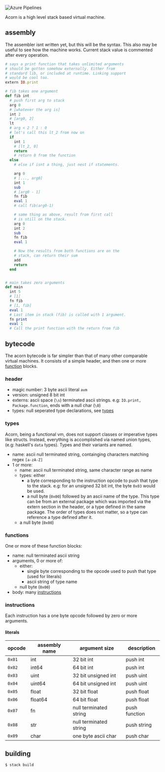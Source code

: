 ![Azure Pipelines](https://img.shields.io/azure-devops/build/swissChili/f29b8e3e-443d-447c-bef9-22c28c1d6acd/1.svg?color=597fea&label=Build&style=popout)

Acorn is a high level stack based virtual machine.

## assembly

The assembler isnt written yet, but this will be the syntax. 
This also may be useful to see how the machine works. Current
stack value is commented after every operation.

```rb
# says a print function that takes unlimited arguments
# should be gotten somehow externally. Either from
# standard lib, or included at runtime. Linking support
# would be cool too.
extern IO.print

# fib takes one argument
def fib int
  # push first arg to stack
  arg 0
  # [whatever the arg is]
  int 2
  # [arg0, 2]
  lt
  # arg < 2 ? 1 : 0
  # let's call this lt_2 from now on
  if
    int 1
    # [lt_2, 0]
    return
    # return 0 from the function
  else
    # else if isnt a thing, just nest if statements. 

    arg 0
    # [..., arg0]
    int 1
    sub
    # [arg0 - 1]
    fn fib
    eval 1
    # call fib(arg0-1)

    # same thing as above, result from first call
    # is still on the stack.
    arg 0 
    int 2
    sub 
    fn fib
    eval 1

    # Now the results from both functions are on the
    # stack, can return their sum
    add
    return
  end


# main takes zero arguments
def main
  int 5
  # [1]
  fn fib
  # [1, fib]
  eval 1
  # Last item in stack (fib) is called with 1 argument.
  fn print
  eval 1
  # Call the print function with the return from fib
```

## bytecode

The acorn bytecode is far simpler than that of many other
comparable virtual machines. It consists of a simple header,
and then one or more [function](#functions) blocks.

### header

- magic number: 3 byte ascii literal `avm`
- version: unsigned 8 bit int
- externs: ascii space (`\s`) terminated ascii strings. e.g: `IO.print, Package.function`, ends with a null char (`\0`)
- types: null seperated type declarations, see [types](#types)

### types

Acorn, being a functional vm, does not support classes or imperative types like structs. Instead, everything is accomplished via named union types, (e.g: haskell's `data` types). Types and their variants are named.

- name: ascii null terminated string, containging characters matching regex `[a-zA-Z]`
- 1 or more:
  - name: ascii null terminated string, same character range as name
  - types: either
    - a byte corresponding to the instruction opcode to push that type to the stack. e.g: for an unsigned 32 bit int, the byte `0x03` would be used.
    - a null byte (`0x00`) followed by an ascii name of the type. This type can be from an external package which was imported via the extern section in the header, or a type defined in the same package. The order of types does not matter, so a type can reference a type defined after it.
  - a null byte (`0x00`)

### functions

One or more of these function blocks:

- name: null terminated ascii string
- arguments, 0 or more of:
  - either:
    - single byte corresponding to the opcode used to push that type (used for literals)
    - ascii string of type name
  - null byte (`0x00`)
- body: many [instructions](#instructions)

### instructions

Each instruction has a one byte opcode followed by zero or more
arguments.

#### literals

| opcode | assembly name | argument size          | **description** |
| ------ | ------------- | ---------------------- | --------------- |
| `0x01` | int           | 32 bit int             | push int        |
| `0x02` | int64         | 64 bit int             | push int        |
| `0x03` | uint          | 32 bit unsigned int    | push uint       |
| `0x04` | uint64        | 64 bit unsigned int    | push uint       |
| `0x05` | float         | 32 bit float           | push float      |
| `0x06` | float64       | 64 bit float           | push float      |
| `0x07` | fn            | null terminated string | push function   |
| `0x08` | str           | null terminated string | push string     |
| `0x09` | char          | one byte ascii char    | push char       |

## building

```sh
$ stack build
```
